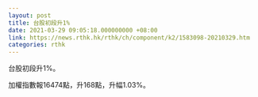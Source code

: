 ```yaml
---
layout: post
title: 台股初段升1%
date: 2021-03-29 09:05:18.000000000 +08:00
link: https://news.rthk.hk/rthk/ch/component/k2/1583098-20210329.htm
categories: rthk
---
```


台股初段升1%。

加權指數報16474點，升168點，升幅1.03%。
